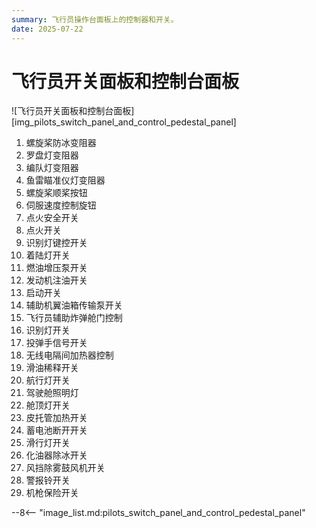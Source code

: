```yaml
---
summary: 飞行员操作台面板上的控制器和开关。
date: 2025-07-22
---
```


# 飞行员开关面板和控制台面板

![飞行员开关面板和控制台面板][img_pilots_switch_panel_and_control_pedestal_panel]

1. 螺旋桨防冰变阻器
2. 罗盘灯变阻器
3. 编队灯变阻器
4. 鱼雷瞄准仪灯变阻器
5. 螺旋桨顺桨按钮
6. 伺服速度控制旋钮
7. 点火安全开关
8. 点火开关
9. 识别灯键控开关
10. 着陆灯开关
11. 燃油增压泵开关
12. 发动机注油开关
13. 启动开关
14. 辅助机翼油箱传输泵开关
15. 飞行员辅助炸弹舱门控制
16. 识别灯开关
17. 投弹手信号开关
18. 无线电隔间加热器控制
19. 滑油稀释开关
20. 航行灯开关
21. 驾驶舱照明灯
22. 舱顶灯开关
23. 皮托管加热开关
24. 蓄电池断开开关
25. 滑行灯开关
26. 化油器除冰开关
27. 风挡除雾鼓风机开关
28. 警报铃开关
29. 机枪保险开关

<!-- links -->
--8<-- "image_list.md:pilots_switch_panel_and_control_pedestal_panel"